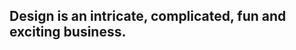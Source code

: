 <div class="row">
    <div class="region-flash flash-text">
        <h2>Design is an intricate, complicated, fun and exciting business.</h2>
    </div>
</div>
